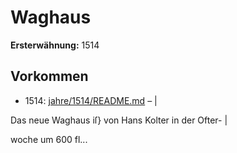 # Waghaus

**Ersterwähnung:** 1514

## Vorkommen
- 1514: [jahre/1514/README.md](../jahre/1514/README.md) – |

Das neue Waghaus iſ} von Hans Kolter in der Ofter- |

woche um 600 fl...

